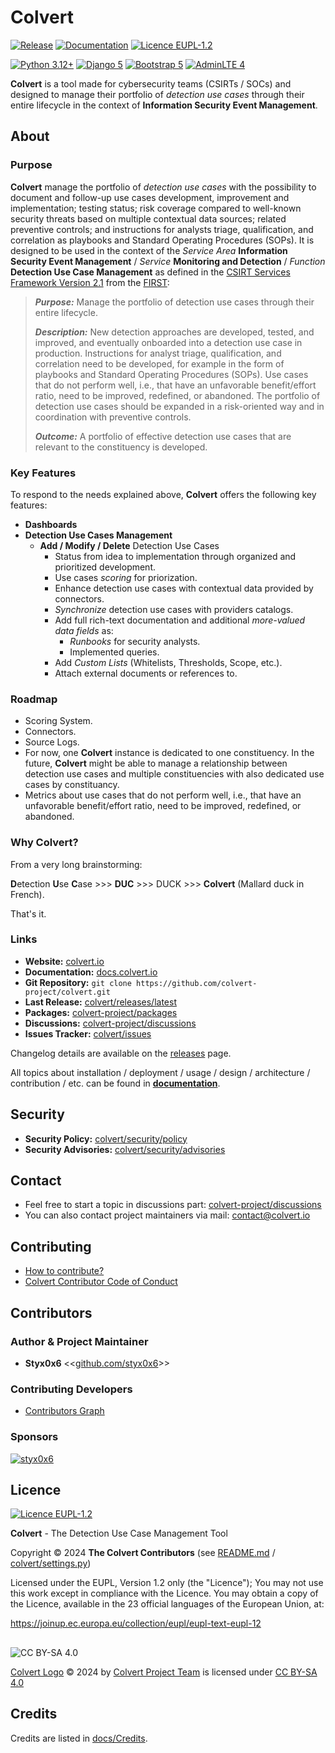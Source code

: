 # Colvert

[![Release](https://img.shields.io/badge/dynamic/json?logo=git&logoColor=white&color=blue&label=Release&query=tag_name&url=https%3A%2F%2Fapi.github.com%2Frepos%2Fcolvert-project%2Fcolvert%2Freleases%2Flatest)](https://github.com/colvert-project/colvert/releases/latest)
[![Documentation](https://img.shields.io/badge/Docs-docs.colvert.io-blue?logo=readthedocs&logoColor=white)](https://docs.colvert.io/)
[![Licence EUPL-1.2](https://img.shields.io/badge/Licence-EUPL--1.2-blue)](LICENCE)

[![Python 3.12+](https://img.shields.io/badge/Python-3.12+-blue?logo=python&logoColor=white&labelColor=3776ab&color=ffd43b)](https://www.python.org/)
[![Django 5](https://img.shields.io/badge/Django-5-white?logo=django&logoColor=white&labelColor=092e20)](https://www.djangoproject.com/)
[![Bootstrap 5](https://img.shields.io/badge/Bootstrap-5-white?logo=bootstrap&logoColor=white&labelColor=7952b3)](https://getbootstrap.com/)
[![AdminLTE 4](https://img.shields.io/badge/AdminLTE-4-white?logo=bootstrap&logoColor=white&labelColor=grey)](https://adminlte.io/)

**Colvert** is a tool made for cybersecurity teams (CSIRTs / SOCs) and designed to manage their portfolio of _detection use cases_ through their entire lifecycle in the context of **Information Security Event Management**.

## About

### Purpose

**Colvert** manage the portfolio of _detection use cases_ with the possibility to document and follow-up use cases development, improvement and implementation; testing status; risk coverage compared to well-known security threats based on multiple contextual data sources; related preventive controls; and instructions for analysts triage, qualification, and correlation as playbooks and Standard Operating Procedures (SOPs).
It is designed to be used in the context of the _Service Area_ **Information Security Event Management** / _Service_ **Monitoring and Detection** / _Function_ **Detection Use Case Management** as defined in the [CSIRT Services Framework Version 2.1](https://www.first.org/standards/frameworks/csirts/csirt_services_framework_v2.1) from the [FIRST](https://www.first.org/):

> _**Purpose:**_ Manage the portfolio of detection use cases through their entire lifecycle.
>
> _**Description:**_ New detection approaches are developed, tested, and improved, and eventually onboarded into a detection use case in production. Instructions for analyst triage, qualification, and correlation need to be developed, for example in the form of playbooks and Standard Operating Procedures (SOPs). Use cases that do not perform well, i.e., that have an unfavorable benefit/effort ratio, need to be improved, redefined, or abandoned. The portfolio of detection use cases should be expanded in a risk-oriented way and in coordination with preventive controls.
>
> _**Outcome:**_ A portfolio of effective detection use cases that are relevant to the constituency is developed.

### Key Features

To respond to the needs explained above, **Colvert** offers the following key features:

* **Dashboards**
* **Detection Use Cases Management**
  * **Add / Modify / Delete** Detection Use Cases
    * Status from idea to implementation through organized and prioritized development.
    * Use cases _scoring_ for priorization.
    * Enhance detection use cases with contextual data provided by connectors.
    * _Synchronize_ detection use cases with providers catalogs.
    * Add full rich-text documentation and additional _more-valued data fields_ as:
      * _Runbooks_ for security analysts.
      * Implemented queries.
    * Add _Custom Lists_ (Whitelists, Thresholds, Scope, etc.).
    * Attach external documents or references to.

### Roadmap

* Scoring System.
* Connectors.
* Source Logs.
* For now, one **Colvert** instance is dedicated to one constituency. In the future, **Colvert** might be able to manage a relationship between detection use cases and multiple constituencies with also dedicated use cases by constituancy.
* Metrics about use cases that do not perform well, i.e., that have an unfavorable benefit/effort ratio, need to be improved, redefined, or abandoned.

### Why Colvert?

From a very long brainstorming:

**D**etection **U**se **C**ase >>> **DUC** >>> DUCK >>> **Colvert** (Mallard duck in French).

That's it.

### Links

* **Website:** [colvert.io](https://colvert.io/)
* **Documentation:** [docs.colvert.io](https://docs.colvert.io/)
* **Git Repository:** `git clone https://github.com/colvert-project/colvert.git`
* **Last Release:** [colvert/releases/latest](https://github.com/colvert-project/colvert/releases/latest)
* **Packages:** [colvert-project/packages](https://github.com/orgs/colvert-project/packages)
* **Discussions:** [colvert-project/discussions](https://github.com/orgs/colvert-project/discussions)
* **Issues Tracker:** [colvert/issues](https://github.com/colvert-project/colvert/issues)

Changelog details are available on the [releases](https://github.com/colvert-project/colvert/releases) page.

All topics about installation / deployment / usage / design / architecture / contribution / etc. can be found in [**documentation**](https://docs.colvert.io/).

## Security

* **Security Policy:** [colvert/security/policy](https://github.com/colvert-project/colvert/security/policy)
* **Security Advisories:** [colvert/security/advisories](https://github.com/colvert-project/colvert/security/advisories)

## Contact

* Feel free to start a topic in discussions part: [colvert-project/discussions](https://github.com/orgs/colvert-project/discussions)
* You can also contact project maintainers via mail: <contact@colvert.io>

## Contributing

* [How to contribute?](https://github.com/colvert-project/colvert/blob/main/CONTRIBUTING.md)
* [Colvert Contributor Code of Conduct](https://github.com/colvert-project/colvert?tab=coc-ov-file)

## Contributors

### Author & Project Maintainer

* **Styx0x6** <<[github.com/styx0x6](https://github.com/styx0x6)>>

### Contributing Developers

* [Contributors Graph](https://github.com/colvert-project/colvert/graphs/contributors)

### Sponsors

[![styx0x6](https://github.com/styx0x6.png?size=30)](https://github.com/styx0x6)

## Licence

[![Licence EUPL-1.2](https://img.shields.io/badge/Licence-EUPL--1.2-blue)](LICENCE)

**Colvert** - The Detection Use Case Management Tool

Copyright &copy; 2024  **The Colvert Contributors** (see [README.md](README.md) / [colvert/settings.py](colvert/settings.py))

Licensed under the EUPL, Version 1.2 only (the "Licence");
You may not use this work except in compliance with the Licence.
You may obtain a copy of the Licence, available in the 23 official
languages of the European Union, at:

<https://joinup.ec.europa.eu/collection/eupl/eupl-text-eupl-12>

##

![CC BY-SA 4.0](https://licensebuttons.net/l/by-sa/4.0/80x15.png)

[Colvert Logo](https://github.com/colvert-project/colvert/tree/main/rsc/logo) &copy; 2024 by [Colvert Project Team](https://github.com/colvert-project) is licensed under [CC BY-SA 4.0](https://creativecommons.org/licenses/by-sa/4.0/?ref=chooser-v1)

## Credits

Credits are listed in [docs/Credits](https://docs.colvert.io/DEV_Credits.html).
